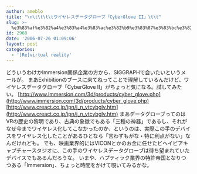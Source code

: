 ```yaml
---
author: ameblo
title: "\n\t\t\t\tワイヤレスデータグローブ「CyberGlove II」\t\t"
slug: >-
  %e3%83%af%e3%82%a4%e3%83%a4%e3%83%ac%e3%82%b9%e3%83%87%e3%83%bc%e3%82%bf%e3%82%b0%e3%83%ad%e3%83%bc%e3%83%96%e3%80%8ccyberglove-ii%e3%80%8d
id: 2968
date: '2006-07-26 01:09:06'
layout: post
categories:
  - '[Re]virtual reality'
---
```


どういうわけかImmersion関係企業の方から、SIGGRAPHで会いたいというメールが。 まあExhibitionのブースに来てねってことで理解しているんだけど、ワイヤレスデータグローブ「CyberGlove II」がちょっと気になる。試してみたい。 [http://www.immersion.com/3d/products/cyber_glove.php](http://www.immersion.com/3d/products/cyber_glove.php) [http://www.creact.co.jp/jpn/j_n_vtcybglv.htm](http://www.creact.co.jp/jpn/j_n_vtcybglv.htm) まあデータグローブってのはVRの歴史の黎明であり、古典の象徴でもある「三種の神器」であるし、それがなぜ今までワイヤレス化してこなかったのか、というのは、実際この手のデバイスをワイヤレス化したことがあるひとなら「言わずもがな・特に利点がない」なんだけれども。 でも、映画業界的にはVICONとかのお金に任せたビヘイビアキャプチャースタジオに、この手のワイヤレスデータグローブは待ち望まれていたデバイスでもあるんだろうな。 いまや、ハプティック業界の特許帝国となりつつある「Immersion」、ちょっと時間をかけて覗いてみるかな。
